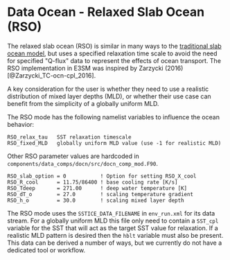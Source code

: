 # Data Ocean - Relaxed Slab Ocean (RSO)

The relaxed slab ocean (RSO) is similar in many ways to the [traditional slab ocean model](data-ocean-SOM.md), but uses a specified relaxation time scale to avoid the need for specified "Q-flux" data to represent the effects of ocean transport. The RSO implementation in E3SM was inspired by Zarzycki (2016)[@Zarzycki_TC-ocn-cpl_2016].

A key consideration for the user is whether they need to use a realistic distribution of mixed layer depths (MLD), or whether their use case can benefit from the simplicity of a globally uniform MLD.

The RSO mode has the following namelist variables to influence the ocean behavior:

```text
RSO_relax_tau   SST relaxation timescale
RSO_fixed_MLD   globally uniform MLD value (use -1 for realistic MLD)
```

Other RSO parameter values are hardcoded in `components/data_comps/docn/src/docn_comp_mod.F90`.

```text
RSO_slab_option = 0           ! Option for setting RSO_X_cool
RSO_R_cool      = 11.75/86400 ! base cooling rate [K/s]
RSO_Tdeep       = 271.00      ! deep water temperature [K]
RSO_dT_o        = 27.0        ! scaling temperature gradient
RSO_h_o         = 30.0        ! scaling mixed layer depth
```

The RSO mode uses the `SSTICE_DATA_FILENAME` in `env_run.xml` for its data stream. For a globally uniform MLD this file only need to contain a `SST_cpl` variable for the SST that will act as the target SST value for relaxation. If a realistic MLD pattern is desired then the `hblt` variable must also be present. This data can be derived a number of ways, but we currently do not have a dedicated tool or workflow.

